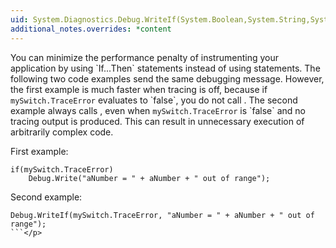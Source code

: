 ```yaml
---
uid: System.Diagnostics.Debug.WriteIf(System.Boolean,System.String,System.String)
additional_notes.overrides: *content
---
```


<p>You can minimize the performance penalty of instrumenting your application by using `If...Then` statements instead of using <xref href="System.Diagnostics.Debug.WriteIf(System.Boolean,System.String)"></xref> statements. The following two code examples send the same debugging message. However, the first example is much faster when tracing is off, because if <code>mySwitch.TraceError</code> evaluates to `false`, you do not call <xref href="System.Diagnostics.Debug.Write(System.String)"></xref>. The second example always calls <xref href="System.Diagnostics.Debug.WriteIf(System.Boolean,System.String)"></xref>, even when <code>mySwitch.TraceError</code> is `false` and no tracing output is produced. This can result in unnecessary execution of arbitrarily complex code.  
  
 First example:  
  
```  
if(mySwitch.TraceError)   
    Debug.Write("aNumber = " + aNumber + " out of range");  
```  
  
 Second example:  
  
```  
Debug.WriteIf(mySwitch.TraceError, "aNumber = " + aNumber + " out of range");  
```</p>


